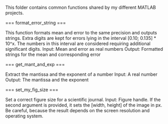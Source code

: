 This folder contains common functions shared by my different MATLAB projects.



=== format_error_string ===

This function formats mean and error to the same precision and outputs strings.
Extra digits are kept for errors lying in the interval [0.10; 0.135] * 10^x.
The numbers in this interval are considered requiring additional significant digits.
Input: 
  Mean and error as real numbers
Output: 
  Formatted strings for the mean and corresponding error



=== get_mant_and_exp ===

Extract the mantissa and the exponent of a number
Input: 
  A real number
Output:
  The mantissa and the exponent



=== set_my_fig_size ===

Set a correct figure size for a scientific journal.
Input:
  Figure handle.
  If the second argument is provided, it sets the [width, height] of the image in px.
Be careful, because the result depends on the screen resolution and operating system.